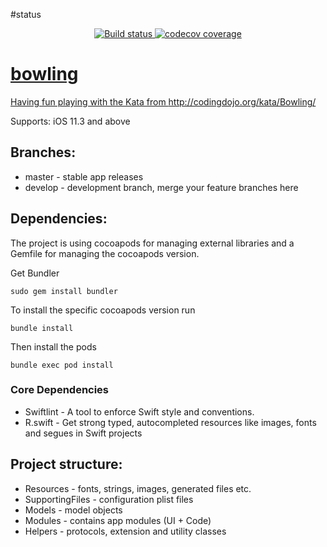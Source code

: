 #status
<p align="center">
  <a href="https://travis-ci.com/github/getOffIt/bowlingGameKata">
    <img src="https://img.shields.io/travis/com/getOffIt/bowlingGameKata?style=for-the-badge" alt="Build status" />
  </a>
  <a href="">
  <img src="https://img.shields.io/codecov/c/github/getOffit/bowlingGameKata?style=for-the-badge" alt="codecov coverage" />
</p>

# bowling

Having fun playing with the Kata from http://codingdojo.org/kata/Bowling/

Supports: iOS 11.3 and above

## Branches:

* master - stable app releases
* develop - development branch, merge your feature branches here

## Dependencies:

The project is using cocoapods for managing external libraries and a Gemfile for managing the cocoapods version.

Get Bundler

```
sudo gem install bundler
```

To install the specific cocoapods version run

```
bundle install
```

Then install the pods

```
bundle exec pod install
```

### Core Dependencies

* Swiftlint - A tool to enforce Swift style and conventions.
* R.swift - Get strong typed, autocompleted resources like images, fonts and segues in Swift projects

## Project structure:

* Resources - fonts, strings, images, generated files etc.
* SupportingFiles - configuration plist files
* Models - model objects
* Modules - contains app modules (UI + Code)
* Helpers - protocols, extension and utility classes
